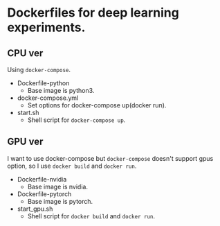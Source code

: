 # Dockerfiles for deep learning experiments.

## CPU ver

Using `docker-compose`.

* Dockerfile-python
  * Base image is python3.
* docker-compose.yml
  * Set options for docker-compose up(docker run).
* start.sh
  * Shell script for `docker-compose up`.

## GPU ver

I want to use docker-compose but `docker-compose` doesn't support gpus option,
so I use `docker build` and `docker run`.

* Dockerfile-nvidia
  * Base image is nvidia.
* Dockerfile-pytorch
  * Base image is pytorch.
* start\_gpu.sh
  * Shell script for `docker build` and `docker run`.

